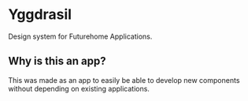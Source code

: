 # Yggdrasil

Design system for Futurehome Applications.

## Why is this an app?

This was made as an app to easily be able to develop new components without depending on existing applications.
